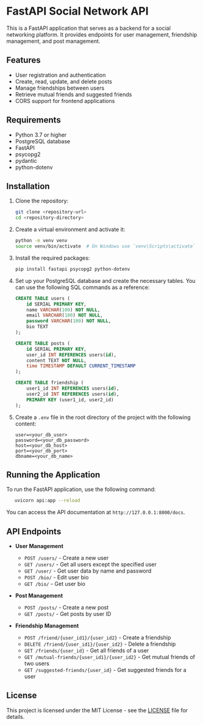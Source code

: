 # FastAPI Social Network API

This is a FastAPI application that serves as a backend for a social networking platform. It provides endpoints for user management, friendship management, and post management.

## Features

- User registration and authentication
- Create, read, update, and delete posts
- Manage friendships between users
- Retrieve mutual friends and suggested friends
- CORS support for frontend applications

## Requirements

- Python 3.7 or higher
- PostgreSQL database
- FastAPI
- psycopg2
- pydantic
- python-dotenv

## Installation

1. Clone the repository:

   ```bash
   git clone <repository-url>
   cd <repository-directory>
   ```

2. Create a virtual environment and activate it:

   ```bash
   python -m venv venv
   source venv/bin/activate  # On Windows use `venv\Scripts\activate`
   ```

3. Install the required packages:

   ```bash
   pip install fastapi psycopg2 python-dotenv
   ```

4. Set up your PostgreSQL database and create the necessary tables. You can use the following SQL commands as a reference:

   ```sql
   CREATE TABLE users (
       id SERIAL PRIMARY KEY,
       name VARCHAR(100) NOT NULL,
       email VARCHAR(100) NOT NULL,
       password VARCHAR(100) NOT NULL,
       bio TEXT
   );

   CREATE TABLE posts (
       id SERIAL PRIMARY KEY,
       user_id INT REFERENCES users(id),
       content TEXT NOT NULL,
       time TIMESTAMP DEFAULT CURRENT_TIMESTAMP
   );

   CREATE TABLE friendship (
       user1_id INT REFERENCES users(id),
       user2_id INT REFERENCES users(id),
       PRIMARY KEY (user1_id, user2_id)
   );
   ```

5. Create a `.env` file in the root directory of the project with the following content:

   ```env
   user=<your_db_user>
   password=<your_db_password>
   host=<your_db_host>
   port=<your_db_port>
   dbname=<your_db_name>
   ```

## Running the Application

To run the FastAPI application, use the following command:

```bash
   uvicorn api:app --reload
   ```


You can access the API documentation at `http://127.0.0.1:8000/docs`.

## API Endpoints

- **User Management**
  - `POST /users/` - Create a new user
  - `GET /users/` - Get all users except the specified user
  - `GET /user/` - Get user data by name and password
  - `POST /bio/` - Edit user bio
  - `GET /bio/` - Get user bio

- **Post Management**
  - `POST /posts/` - Create a new post
  - `GET /posts/` - Get posts by user ID

- **Friendship Management**
  - `POST /friend/{user_id1}/{user_id2}` - Create a friendship
  - `DELETE /friend/{user_id1}/{user_id2}` - Delete a friendship
  - `GET /friends/{user_id}` - Get all friends of a user
  - `GET /mutual-friends/{user_id1}/{user_id2}` - Get mutual friends of two users
  - `GET /suggested-friends/{user_id}` - Get suggested friends for a user

## License

This project is licensed under the MIT License - see the [LICENSE](LICENSE) file for details.
